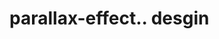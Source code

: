 # parallax-effect.. desgin                                                                                                                                                                                                                                                                                                                 
